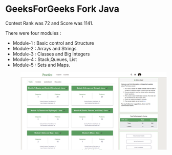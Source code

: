 <h1> GeeksForGeeks Fork Java</h1>

Contest Rank was 72 and Score was 1141.

There were four modules :
<ul>
<li>Module-1 : Basic control and Structure</li>
<li>Module-2 : Arrays and Strings</li>
<li>Module-3 : Classes and Big Integers</li>
<li>Module-4 : Stack,Queues, List</li>
<li>Module-5 : Sets and Maps. </li>
<ul>
  
<img src="https://github.com/Rajnish23/GeeksPrograming/blob/master/geeks.png" width="600"/>
